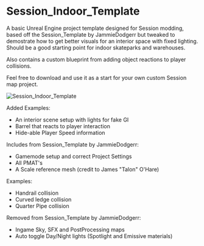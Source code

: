 # Session_Indoor_Template

A basic Unreal Engine project template designed for Session modding, based off the Session_Template by JammieDodgerr but tweaked to demostrate how to get better visuals for an interior space with fixed lighting. Should be a good starting point for indoor skateparks and warehouses. 

Also contains a custom blueprint from adding object reactions to player collisions.

Feel free to download and use it as a start for your own custom Session map project.

![Session_Indoor_Template](https://user-images.githubusercontent.com/7554117/232108221-a2878e12-5c70-49c2-8341-5541538844a3.png)

Added Examples:

- An interior scene setup with lights for fake GI
- Barrel that reacts to player interaction
- Hide-able Player Speed information

Includes from Session_Template by JammieDodgerr:

- Gamemode setup and correct Project Settings
- All PMAT's
- A Scale reference mesh (credit to James "Talon" O'Hare)

Examples:
- Handrail collision
- Curved ledge collision
- Quarter Pipe collision

Removed from Session_Template by JammieDodgerr:

- Ingame Sky, SFX and PostProcessing maps
- Auto toggle Day/Night lights (Spotlight and Emissive materials)
